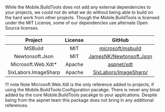 While the Mobile.BuildTools does not add any external dependencies to your projects, we could not do what we do without being able to build on the hard work from other projects. Though the Mobile.BuildTools is licensed under the MIT License, some of our dependencies use alternate Open Source licenses.

| Project | License | GitHub |
|:-------:|:-------:|:------:|
| MSBuild | MIT | [microsoft/msbuild](https://github.com/microsoft/msbuild) |
| Newtonsoft.Json | MIT | [JamesNK/Newtonsoft.Json](https://github.com/JamesNK/Newtonsoft.Json) |
| Microsoft.Web.Xdt* | Apache | [aspnet/xdt](https://github.com/aspnet/xdt) |
| SixLabors.ImageSharp | Apache | [SixLabors/ImageSharp/](https://github.com/SixLabors/ImageSharp/) |

!!! note Note
    Microsoft.Web.Xdt is the only reference added to projects, if using the Mobile.BuildTools.Configuration pacakge. There is never any bloat added by the core Mobile.BuildTools pacakge to your applications. Despite being from the aspnet team this package does not bring in any additional references.
